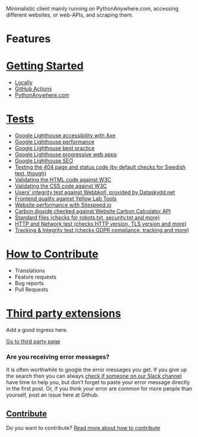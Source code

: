Minimalistic client mainly running on PythonAnywhere.com, accessing different websites, or web-APIs, and scraping them.


# Features


# [Getting Started](./docs/getting-started.md)

* [Locally](./docs/getting-started-local.md)
* [GitHub Actions](./docs/getting-started-github-actions.md)
* [PythonAnywhere.com](./docs/getting-started-others.md)

# [Tests](./docs/tests/README.md)

* [Google Lighthouse accessibility with Axe](./docs/tests/google-lighthouse-based.md)
* [Google Lighthouse performance](./docs/tests/google-lighthouse-based.md)
* [Google Lighthouse best practice](./docs/tests/google-lighthouse-based.md)
* [Google Lighthouse progressive web apps](./docs/tests/google-lighthouse-based.md)
* [Google Lighthouse SEO](./docs/tests/google-lighthouse-based.md)
* [Testing the 404 page and status code (by default checks for Swedish text, though)](./docs/tests/page-not-found.md)
* [Validating the HTML code against W3C](./docs/tests/html.md)
* [Validating the CSS code against W3C](./docs/tests/css.md)
* [Users’ integrity test against Webbkoll, provided by Dataskydd.net](./docs/tests/webbkoll.md)
* [Frontend quality against Yellow Lab Tools](./docs/tests/yellowlab.md)
* [Website performance with Sitespeed.io](./docs/tests/sitespeed.md)
* [Carbon dioxide checked against Website Carbon Calculator API](./docs/tests/google-lighthouse-based.md)
* [Standard files (checks for robots.txt, security.txt and more)](./docs/tests/standard.md)
* [HTTP and Network test (checks HTTP version, TLS version and more)](./docs/tests/http.md)
* [Tracking & Integrity test (checks GDPR compliance, tracking and more)](./docs/tests/tracking.md)


# [How to Contribute](./docs/CONTRIBUTING.md)

* Translations
* Feature requests
* Bug reports
* Pull Requests

# [Third party extensions](./docs/thirdparty.md)

Add a good ingress here.

[Go to third party page](./docs/thirdparty.md)




### Are you receiving error messages? 

It is often worthwhile to google the error messages you get. If you give up the search then you can always [check if someone on our Slack channel](https://webperf.se/articles/webperf-pa-slack/) have time to help you, but don’t forget to paste your error message directly in the first post. Or, if you think your error are common for more people than yourself, post an issue here at Github.


## [Contribute](./docs/CONTRIBUTING.md)
Do you want to contribute?
[Read more about how to contribute](./docs/CONTRIBUTING.md)

